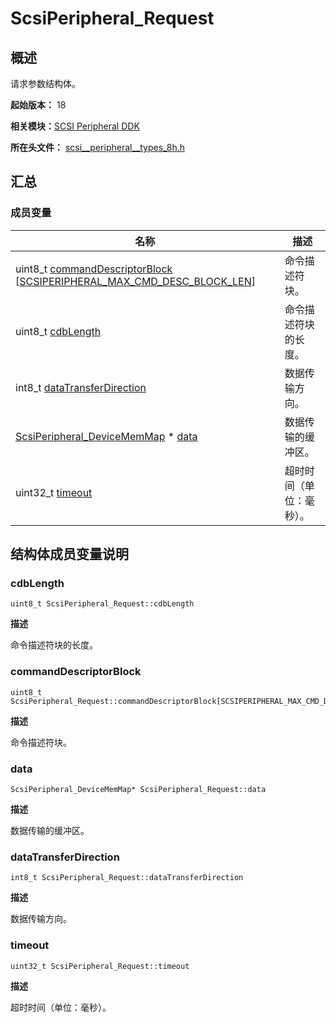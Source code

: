 # ScsiPeripheral_Request


## 概述

请求参数结构体。

**起始版本：** 18

**相关模块：**[SCSI Peripheral DDK](_s_c_s_i.md)

**所在头文件：** [scsi__peripheral__types_8h.h](scsi__peripheral__types_8h.md)

## 汇总


### 成员变量

| 名称 | 描述 | 
| -------- | -------- |
| uint8_t [commandDescriptorBlock](#commanddescriptorblock) [[SCSIPERIPHERAL_MAX_CMD_DESC_BLOCK_LEN](_s_c_s_i.md#scsiperipheral_max_cmd_desc_block_len)] | 命令描述符块。 | 
| uint8_t [cdbLength](#cdblength) | 命令描述符块的长度。 | 
| int8_t [dataTransferDirection](#datatransferdirection) | 数据传输方向。 | 
| [ScsiPeripheral_DeviceMemMap](_scsi_peripheral___device_mem_map.md) \* [data](#data) | 数据传输的缓冲区。 | 
| uint32_t [timeout](#timeout) | 超时时间（单位：毫秒）。 | 


## 结构体成员变量说明


### cdbLength

```
uint8_t ScsiPeripheral_Request::cdbLength
```

**描述**

命令描述符块的长度。


### commandDescriptorBlock

```
uint8_t ScsiPeripheral_Request::commandDescriptorBlock[SCSIPERIPHERAL_MAX_CMD_DESC_BLOCK_LEN]
```

**描述**

命令描述符块。


### data

```
ScsiPeripheral_DeviceMemMap* ScsiPeripheral_Request::data
```

**描述**

数据传输的缓冲区。


### dataTransferDirection

```
int8_t ScsiPeripheral_Request::dataTransferDirection
```

**描述**

数据传输方向。


### timeout

```
uint32_t ScsiPeripheral_Request::timeout
```

**描述**

超时时间（单位：毫秒）。
